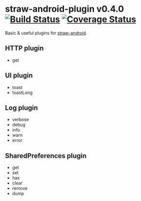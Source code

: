 straw-android-plugin v0.4.0 [![Build Status](https://travis-ci.org/strawjs/straw-android-plugin.png?branch=master)](https://travis-ci.org/strawjs/straw-android-plugin) [![Coverage Status](https://coveralls.io/repos/strawjs/straw-android-plugin/badge.png?branch=master)](https://coveralls.io/r/strawjs/straw-android-plugin?branch=master)
====================

Basic & useful plugins for [straw-android](https://github.com/strawjs/straw-android).


HTTP plugin
-----------

- get

UI plugin
---------

- toast
- toastLong

Log plugin
----------

- verbose
- debug
- info
- warn
- error

SharedPreferences plugin
------------------------

- get
- set
- has
- clear
- remove
- dump
